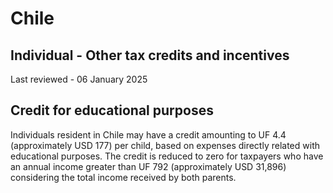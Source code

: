 # Chile
## Individual - Other tax credits and incentives
Last reviewed - 06 January 2025
## Credit for educational purposes
Individuals resident in Chile may have a credit amounting to UF 4.4 (approximately USD 177) per child, based on expenses directly related with educational purposes. The credit is reduced to zero for taxpayers who have an annual income greater than UF 792 (approximately USD 31,896) considering the total income received by both parents.
